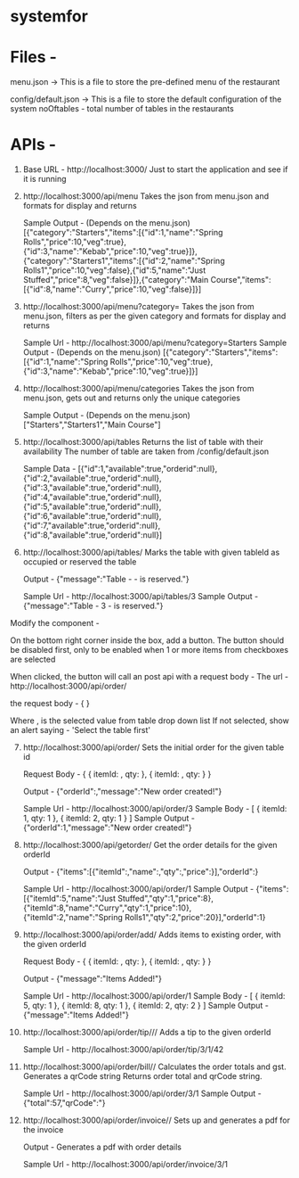 # systemfor

# Files - 

menu.json ->
This is a file to store the pre-defined menu of the restaurant

config/default.json ->
This is a file to store the default configuration of the system
noOftables - total number of tables in the restaurants

# APIs - 

1. Base URL - http://localhost:3000/
    Just to start the application and see if it is running

2. http://localhost:3000/api/menu
    Takes the json from menu.json and formats for display and returns

    Sample Output - (Depends on the menu.json)
        [{"category":"Starters","items":[{"id":1,"name":"Spring Rolls","price":10,"veg":true},{"id":3,"name":"Kebab","price":10,"veg":true}]},{"category":"Starters1","items":[{"id":2,"name":"Spring Rolls1","price":10,"veg":false},{"id":5,"name":"Just Stuffed","price":8,"veg":false}]},{"category":"Main Course","items":[{"id":8,"name":"Curry","price":10,"veg":false}]}]

3. http://localhost:3000/api/menu?category=<filterCategoryName>
    Takes the json from menu.json, filters as per the given category and formats for display and returns

    Sample Url -
        http://localhost:3000/api/menu?category=Starters
    Sample Output - (Depends on the menu.json)
        [{"category":"Starters","items":[{"id":1,"name":"Spring Rolls","price":10,"veg":true},{"id":3,"name":"Kebab","price":10,"veg":true}]}]

4. http://localhost:3000/api/menu/categories
    Takes the json from menu.json, gets out and returns only the unique categories

    Sample Output - (Depends on the menu.json)
        ["Starters","Starters1","Main Course"]

5. http://localhost:3000/api/tables
    Returns the list of table with their availability
    The number of table are taken from /config/default.json

    Sample Data - 
        [{"id":1,"available":true,"orderid":null},{"id":2,"available":true,"orderid":null},{"id":3,"available":true,"orderid":null},{"id":4,"available":true,"orderid":null},{"id":5,"available":true,"orderid":null},{"id":6,"available":true,"orderid":null},{"id":7,"available":true,"orderid":null},{"id":8,"available":true,"orderid":null}]

6. http://localhost:3000/api/tables/<tableId>
    Marks the table with given tableId as occupied or reserved the table

    Output -
        {"message":"Table - <TableId> - is reserved."}

    Sample Url -
        http://localhost:3000/api/tables/3
    Sample Output -
        {"message":"Table - 3 - is reserved."}

Modify the component -

On the bottom right corner inside the box, add a button.
The button should be disabled first, only to be enabled when 1 or more items from checkboxes are selected

When clicked, the button will call an post api with a request body -
The url - http://localhost:3000/api/order/<tableId>

the request body -
{
}

Where <tableId>, is the selected value from table drop down list
If not selected, show an alert saying - 'Select the table first'

7. http://localhost:3000/api/order/<tableId>
    Sets the initial order for the given table id

    Request Body -
        {
            {
                itemId: <itemId>,
                qty: <quantity>
            },
            {
                itemId: <itemId>,
                qty: <quantity>
            }
        }


    Output -
        {"orderId":<orderId>,"message":"New order created!"}

    Sample Url -
        http://localhost:3000/api/order/3
    Sample Body -
        [
            {
                itemId: 1,
                qty: 1
            },
            {
                itemId: 2,
                qty: 1
            }
        ]
    Sample Output -
        {"orderId":1,"message":"New order created!"}

8. http://localhost:3000/api/getorder/<orderId>
    Get the order details for the given orderId

    Output -
        {"items":[{"itemId":<itemId>,"name":<itemName>,"qty":<quantity>,"price":<totalPrice>}],"orderId":<orderId>}

    Sample Url -
        http://localhost:3000/api/order/1
    Sample Output -
        {"items":[{"itemId":5,"name":"Just Stuffed","qty":1,"price":8},{"itemId":8,"name":"Curry","qty":1,"price":10},{"itemId":2,"name":"Spring Rolls1","qty":2,"price":20}],"orderId":1}

9. http://localhost:3000/api/order/add/<orderId>
    Adds items to existing order, with the given orderId

    Request Body -
        {
            {
                itemId: <itemId>,
                qty: <quantity>
            },
            {
                itemId: <itemId>,
                qty: <quantity>
            }
        }


    Output -
        {"message":"Items Added!"}

    Sample Url -
        http://localhost:3000/api/order/1
    Sample Body -
        [
            {
                itemId: 5,
                qty: 1
            },
            {
                itemId: 8,
                qty: 1
            },
            {
                itemId: 2,
                qty: 2
            }
        ]
    Sample Output -
        {"message":"Items Added!"}

10. http://localhost:3000/api/order/tip/<tableId>/<orderId>/<tipToBeGiven>
    Adds a tip to the given orderId

    Sample Url -
        http://localhost:3000/api/order/tip/3/1/42

11. http://localhost:3000/api/order/bill/<tableId>/<orderId>
    Calculates the order totals and gst.
    Generates a qrCode string
    Returns order total and qrCode string.

    Sample Url -
        http://localhost:3000/api/order/3/1
    Sample Output -
        {"total":57,"qrCode":<qrCodeString>"}

12. http://localhost:3000/api/order/invoice/<tableId>/<orderId>
    Sets up and generates a pdf for the invoice

    Output - 
        Generates a pdf with order details

    Sample Url -
        http://localhost:3000/api/order/invoice/3/1
